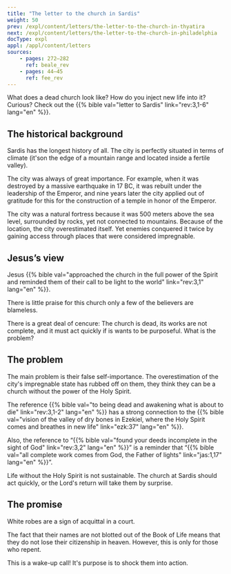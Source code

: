 ```yaml
---
title: "The letter to the church in Sardis"
weight: 50
prev: /expl/content/letters/the-letter-to-the-church-in-thyatira
next: /expl/content/letters/the-letter-to-the-church-in-philadelphia
docType: expl
appl: /appl/content/letters
sources: 
    - pages: 272–282
      ref: beale_rev
    - pages: 44–45
      ref: fee_rev
---
```


What does a dead church look like? How do you inject new life into it? Curious? Check out the {{% bible val="letter to Sardis" link="rev:3,1-6" lang="en" %}}.

## The historical background

<a name="bf90"></a>
Sardis has the longest history of all. The city is perfectly situated in terms of climate (it'son the edge of a mountain range and located inside a fertile valley).

The city was always of great importance. For example, when it was destroyed by a massive earthquake in 17 BC, it was rebuilt under the leadership of the Emperor, 
and nine years later the city applied out of gratitude for this for the construction of a temple in honor of the Emperor.

The city was a natural fortress because it was 500 meters above the sea level, surrounded by rocks, yet not connected to mountains. 
Because of the location, the city overestimated itself.
Yet enemies conquered it twice by gaining access through places that were considered impregnable.

## Jesus’s view

<a name="87a6"></a>
Jesus {{% bible val="approached the church in the full power of the Spirit and reminded them of their call to be light to the world" link="rev:3,1" lang="en" %}}.

There is little praise for this church only a few of the believers are blameless.

There is a great deal of cencure: The church is dead, its works are not complete, and it must act quickly if is wants to be purposeful. What is the problem?

## The problem

<a name="8872"></a>
The main problem is their false self-importance. The overestimation of the city's impregnable state has rubbed off on them, they think they can be a church without the power of the Holy Spirit.

The reference {{% bible val="to being dead and awakening what is about to die" link="rev:3,1-2" lang="en" %}} has a strong connection to the 
{{% bible val="vision of the valley of dry bones in Ezekiel, where the Holy Spirit comes and breathes in new life" link="ezk:37" lang="en" %}}.

Also, the reference to “{{% bible val="found your deeds incomplete in the sight of God" link="rev:3,2" lang="en" %}}” is a reminder that “{{% bible val="all complete work comes from God, the Father of lights" link="jas:1,17" lang="en" %}}”.

Life without the Holy Spirit is not sustainable. The church at Sardis should act quickly, or the Lord's return will take them by surprise.

## The promise

<a name="a7e5"></a>
White robes are a sign of acquittal in a court.

The fact that their names are not blotted out of the Book of Life means that they do not lose their citizenship in heaven. 
However, this is only for those who repent. 

This is a wake-up call! It's purpose is to shock them into action.
